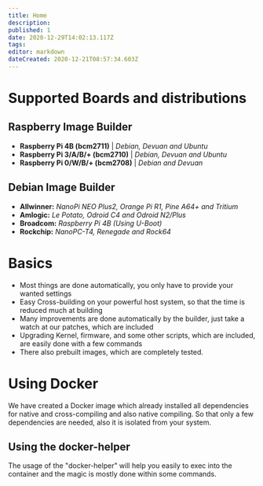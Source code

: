 ```yaml
---
title: Home
description: 
published: 1
date: 2020-12-29T14:02:13.117Z
tags: 
editor: markdown
dateCreated: 2020-12-21T08:57:34.603Z
---
```


# Supported Boards and distributions

## Raspberry Image Builder

* **Raspberry Pi 4B (bcm2711)** | *Debian, Devuan and Ubuntu*
* **Raspberry Pi 3/A/B/+ (bcm2710)** | *Debian, Devuan and Ubuntu*
* **Raspberry Pi 0/W/B/+ (bcm2708)** | *Debian and Devuan*

## Debian Image Builder

* **Allwinner:** *NanoPi NEO Plus2, Orange Pi R1, Pine A64+ and Tritium*
* **Amlogic:** *Le Potato, Odroid C4 and Odroid N2/Plus*
* **Broadcom:**	*Raspberry Pi 4B (Using U-Boot)*
* **Rockchip:** *NanoPC-T4, Renegade and Rock64*

# Basics

- Most things are done automatically, you only have to provide your wanted settings
- Easy Cross-building on your powerful host system, so that the time is reduced much at building
- Many improvements are done automatically by the builder, just take a watch at our patches, which are included
- Upgrading Kernel, firmware, and some other scripts, which are included, are easily done with a few commands
- There also prebuilt images, which are completely tested.

# Using Docker

We have created a Docker image which already installed all dependencies for native and cross-compiling and also native compiling. So that only a few dependencies are needed, also it is isolated from your system.

## Using the docker-helper

The usage of the "docker-helper" will help you easily to exec into the container and the magic is mostly done within some commands.

